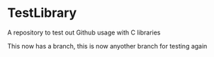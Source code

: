 # TestLibrary
A repository to test out Github usage with C libraries

This now has a branch, this is now anyother branch for testing again
